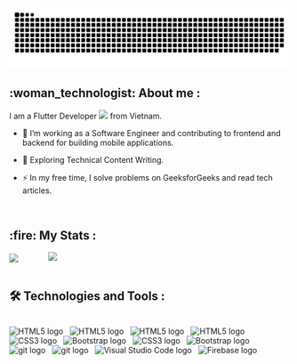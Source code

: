 ![](https://github.com/Platane/snk/raw/output/github-contribution-grid-snake.svg)

<h2>:woman_technologist: About me :</h2>

I am a Flutter Developer <img src="https://media.giphy.com/media/WUlplcMpOCEmTGBtBW/giphy.gif" width="30"> from Vietnam.
- :telescope: I’m working as a Software Engineer and contributing to frontend and backend for building mobile applications.

- :seedling: Exploring Technical Content Writing.

- :zap: In my free time, I solve problems on GeeksforGeeks and read tech articles.

<br>

<h2>:fire: My Stats :</h2>
<!-- [![GitHub Streak](http://github-readme-streak-stats.herokuapp.com?user=leduytuanvu&theme=dark&background=000000)](https://git.io/streak-stats)
[![Top Langs](https://github-readme-stats.vercel.app/api/top-langs/?username=leduytuanvu&layout=compact&theme=vision-friendly-dark)] -->
<div>
  <a href="#" title="leduytuanvu">
    <img width="315" align="center" src="https://github-readme-stats.vercel.app/api/top-langs/?username=leduytuanvu&hide=c%23,powershell,Mathematica,Ruby,Objective-C,Objective-C%2b%2b,Cuda&title_color=61dafb&text_color=ffffff&icon_color=61dafb&bg_color=20232a&langs_count=8&layout=compact&border_color=61dafb&hide_border=true" />
  </a>

  <a href="#" title="leduytuanvu">
    <img align="right" width="434" src="https://github-readme-stats.vercel.app/api?username=leduytuanvu&show_icons=true&theme=react&border_color=61dafb&hide_border=true" />
  </a>
</div>

<br>

<h2>🛠 Technologies and Tools :</h2>
<br>
<span><img src="https://img.shields.io/badge/DART-282C34?logo=dart&logoColor=3399FF" alt="HTML5 logo" title="HTML5" height="25" /></span>
&nbsp;
<span><img src="https://img.shields.io/badge/DOTNET-282C34?logo=dotnet&logoColor=3399FF" alt="HTML5 logo" title="HTML5" height="25" /></span>
&nbsp;
<span><img src="https://img.shields.io/badge/HTML5-282C34?logo=html5&logoColor=E34F26" alt="HTML5 logo" title="HTML5" height="25" /></span>
&nbsp;
<span><img src="https://img.shields.io/badge/KOTLIN-282C34?logo=kotlin&logoColor=E34F26" alt="HTML5 logo" title="HTML5" height="25" /></span>
&nbsp;
<span><img src="https://img.shields.io/badge/CSS3-282C34?logo=css3&logoColor=1572B6" alt="CSS3 logo" title="CSS3" height="25" /></span>
&nbsp;
<span><img src="https://img.shields.io/badge/Bootstrap-282C34?logo=bootstrap&logoColor=7952B3" alt="Bootstrap logo" title="Bootstrap" height="25" /></span>
&nbsp;
<span><img src="https://img.shields.io/badge/MYSQL-282C34?logo=sql&logoColor=1572B6" alt="CSS3 logo" title="CSS3" height="25" /></span>
&nbsp;
<span><img src="https://img.shields.io/badge/POSTGRES-282C34?logo=postgres&logoColor=7952B3" alt="Bootstrap logo" title="Bootstrap" height="25" /></span>
&nbsp;
<span><img src="https://img.shields.io/badge/git-282C34?logo=git&logoColor=F05032" alt="git logo" title="git" height="25" /></span>
&nbsp;
<span><img src="https://img.shields.io/badge/JAVA-282C34?logo=openjdk&logoColor=F05032" alt="git logo" title="git" height="25" /></span>
&nbsp;
<span><img src="https://img.shields.io/badge/VS%20Code-282C34?logo=visual-studio-code&logoColor=007ACC" alt="Visual Studio Code logo" title="Visual Studio Code" height="25" /></span>
&nbsp;
<span><img src="https://img.shields.io/badge/Firebase-282C34?logo=firebase&logoColor=FFCA28" alt="Firebase logo" title="Firebase" height="25" /></span>
&nbsp;
<br>
